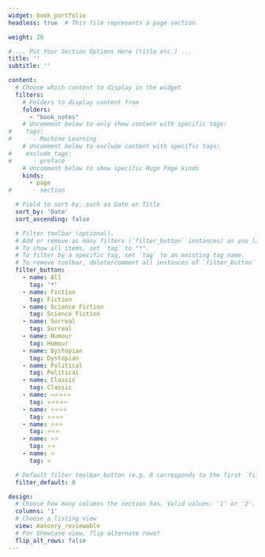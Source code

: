 ```yaml
---
widget: book_portfolio
headless: true  # This file represents a page section.

weight: 20

# ... Put Your Section Options Here (title etc.) ...
title: ''
subtitle: ''

content:
  # Choose which content to display in the widget
  filters:
    # Folders to display content from
    folders:
      - "book_notes"
    # Uncomment below to only show content with specific tags:
#    tags:
#      - Machine Learning
    # Uncomment below to exclude content with specific tags:
#    exclude_tags:
#      - preface    
    # Uncomment below to show specific Hugo Page kinds
    kinds:
      - page
#      - section

  # Field to sort by, such as Date or Title
  sort_by: 'Date'
  sort_ascending: false

  # Filter toolbar (optional).
  # Add or remove as many filters (`filter_button` instances) as you like.
  # To show all items, set `tag` to "*".
  # To filter by a specific tag, set `tag` to an existing tag name.
  # To remove toolbar, delete/comment all instances of `filter_button` below.
  filter_button:
    - name: All
      tag: '*'
    - name: Fiction
      tag: Fiction
    - name: Science Fiction
      tag: Science Fiction
    - name: Surreal
      tag: Surreal
    - name: Humour
      tag: Humour
    - name: Dystopian
      tag: Dystopian
    - name: Political
      tag: Political
    - name: Classic
      tag: Classic
    - name: ⭐⭐⭐⭐⭐
      tag: ⭐⭐⭐⭐⭐
    - name: ⭐⭐⭐⭐
      tag: ⭐⭐⭐⭐
    - name: ⭐⭐⭐
      tag: ⭐⭐⭐
    - name: ⭐⭐
      tag: ⭐⭐
    - name: ⭐
      tag: ⭐

  # Default filter toolbar button (e.g. 0 corresponds to the first `filter_button` instance above)
  filter_default: 0

design:
  # Choose how many columns the section has. Valid values: '1' or '2'.
  columns: '1'
  # Choose a listing view
  view: masonry_reviewable
  # For Showcase view, flip alternate rows?
  flip_alt_rows: false
---
```

